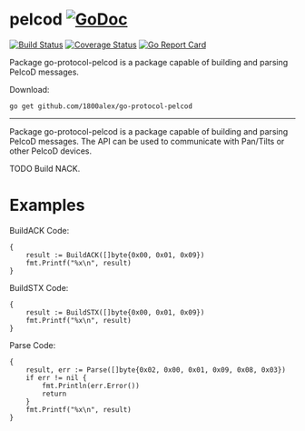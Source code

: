# pelcod [![GoDoc](https://godoc.org/github.com/1800alex/go-protocol-pelcod?status.svg)](https://godoc.org/github.com/1800alex/go-protocol-pelcod)
[![Build Status](https://travis-ci.com/1800alex/go-protocol-pelcod.svg?branch=master)](https://travis-ci.com/1800alex/go-protocol-pelcod)
[![Coverage Status](https://coveralls.io/repos/github/1800alex/go-protocol-pelcod/badge.svg?branch=master)](https://coveralls.io/github/1800alex/go-protocol-pelcod?branch=master)
[![Go Report Card](https://goreportcard.com/badge/github.com/1800alex/go-protocol-pelcod)](https://goreportcard.com/report/github.com/1800alex/go-protocol-pelcod)


Package go-protocol-pelcod is a package capable of building and parsing PelcoD messages.

Download:
```shell
go get github.com/1800alex/go-protocol-pelcod
```

* * *
Package go-protocol-pelcod is a package capable of building and parsing PelcoD messages.
The API can be used to communicate with Pan/Tilts or other PelcoD devices.

TODO Build NACK.





# Examples

BuildACK
Code:

```
{
	result := BuildACK([]byte{0x00, 0x01, 0x09})
	fmt.Printf("%x\n", result)
}
```


BuildSTX
Code:

```
{
	result := BuildSTX([]byte{0x00, 0x01, 0x09})
	fmt.Printf("%x\n", result)
}
```


Parse
Code:

```
{
	result, err := Parse([]byte{0x02, 0x00, 0x01, 0x09, 0x08, 0x03})
	if err != nil {
		fmt.Println(err.Error())
		return
	}
	fmt.Printf("%x\n", result)
}
```



